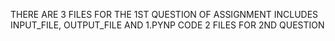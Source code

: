 THERE ARE 3 FILES FOR THE 1ST QUESTION OF ASSIGNMENT INCLUDES INPUT_FILE, OUTPUT_FILE AND 1.PYNP CODE 
2 FILES FOR 2ND QUESTION
